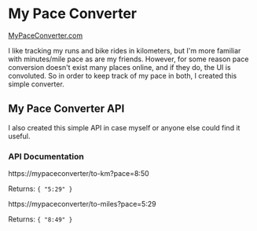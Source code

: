 # My Pace Converter 
[MyPaceConverter.com](https://mypaceconverter.com)

I like tracking my runs and bike rides in kilometers, but I'm more familiar with minutes/mile pace as are my friends. However, for some reason pace conversion doesn't exist many places online, and if they do, the UI is convoluted. So in order to keep track of my pace in both, I created this simple converter.

## My Pace Converter API

I also created this simple API in case myself or anyone else could find it useful.

### API Documentation

https://mypaceconverter/to-km?pace=8:50

Returns:
`
{ "5:29" }
`

https://mypaceconverter/to-miles?pace=5:29

Returns:
`
{ "8:49" }
`
